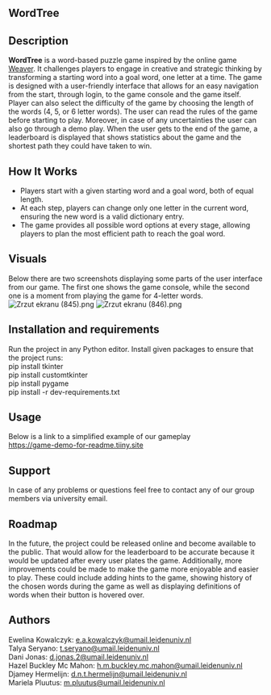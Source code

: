 ## WordTree


## Description
**WordTree** is a word-based puzzle game inspired by the online game [Weaver](https://wordwormdormdork.com/). It challenges players to engage in creative and strategic thinking by transforming a starting word into a goal word, one letter at a time.
The game is designed with a user-friendly interface that allows for an easy navigation from the start, through login, to the game console and the game itself. Player can also select the difficulty of the game by choosing the length of the words (4, 5, or 6 letter words).  The user can read the rules of the game before starting to play. Moreover, in case of any uncertainties the user can also go through a demo play. When the user gets to the end of the game, a leaderboard is displayed that shows statistics about the game and the shortest path they could have taken to win.


## How It Works
- Players start with a given starting word and a goal word, both of equal length.
- At each step, players can change only one letter in the current word, ensuring the new word is a valid dictionary entry.
- The game provides all possible word options at every stage, allowing players to plan the most efficient path to reach the goal word.


## Visuals
Below there are two screenshots displaying some parts of the user interface from our game. The first one shows the game console, while the second one is a moment from playing the game for 4-letter words.
![Zrzut ekranu (845).png](..%2F..%2F..%2FPictures%2FScreenshots%2FZrzut%20ekranu%20%28845%29.png)
![Zrzut ekranu (846).png](..%2F..%2F..%2FPictures%2FScreenshots%2FZrzut%20ekranu%20%28846%29.png)


## Installation and requirements
Run the project in any Python editor. Install given packages to ensure that the project runs:
<br/>pip install tkinter
<br/>pip install customtkinter
<br/>pip install pygame
<br/>pip install -r dev-requirements.txt


## Usage
Below is a link to a simplified example of our gameplay
<br/>https://game-demo-for-readme.tiiny.site


## Support
In case of any problems or questions feel free to contact any of our group members via university email.


## Roadmap
In the future, the project could be released online and become available to the public. That would allow for the leaderboard to be accurate because it would be updated after every user plates the game. Additionally, more improvements could be made to make the game more enjoyable and easier to play. These could include adding hints to the game, showing history of the chosen words during the game as well as displaying definitions of words when their button is hovered over.


## Authors
Ewelina Kowalczyk: e.a.kowalczyk@umail.leidenuniv.nl
<br/>Talya Seryano: t.seryano@umail.leidenuniv.nl
<br/>Dani Jonas: d.jonas.2@umail.leidenuniv.nl
<br/>Hazel Buckley Mc Mahon: h.m.buckley.mc.mahon@umail.leidenuniv.nl
<br/>Djamey Hermelijn: d.n.t.hermelijn@umail.leidenuniv.nl
<br/>Mariela Pluutus: m.pluutus@umail.leidenuniv.nl

